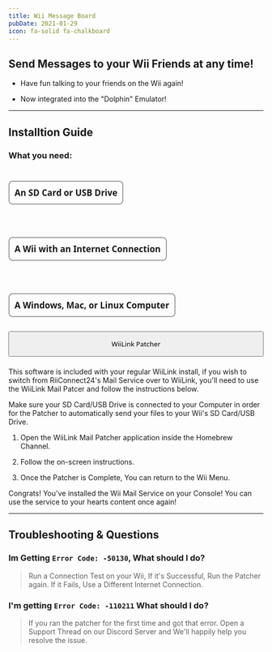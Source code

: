 ```yaml
---
title: Wii Message Board
pubDate: 2021-01-29
icon: fa-solid fa-chalkboard
---
```

## Send Messages to your Wii Friends at any time!

- Have fun talking to your friends on the Wii again!

- Now integrated into the "Dolphin" Emulator!
___

## Installtion Guide

### What you need:
<div style="display:flex; gap:18px; flex-wrap:wrap; position:relative;"><h4 style="font-size:17px; font-family:system-ui; padding:10px; border:2px solid #00000060; border-radius:8px;"><i class="fa-solid fa-sd-card"></i> An SD Card or USB Drive</h4> <h4 style="font-size:17px; font-family:system-ui; padding:10px; border:2px solid #00000060; border-radius:8px;"><i class="fa-solid fa-globe"></i> A Wii with an Internet Connection</h4> <h4 style="font-size:17px; font-family:system-ui; padding:10px; border:2px solid #00000060; border-radius:8px;"><i class="fa-solid fa-desktop"></i> A Windows, Mac, or Linux Computer</h4></div>

<div style="width:100%; height:40px; margin-top:5px;  border-radius:8px;  position:relative;">
<a href="https://github.com/WiiLink24/WiiLink24-Patcher/releases"><button type="button" style="width:100%; height:50px;  font-family:system-ui;" class="btn1 btn btn-success"><i class="fa-solid fa-download"></i> WiiLink Patcher</button></a>
</div>
</br>

<l class="notice info fullwidth"> This software is included with your regular WiiLink install, if you wish to switch from RiiConnect24's Mail Service over to WiiLink, you'll need to use the WiiLink Mail Patcer and follow the instructions below. </l>

<l class="notice generic fullwidth">Make sure your SD Card/USB Drive is connected to your Computer in order for the Patcher to automatically send your files to your Wii's SD Card/USB Drive.</l>

1. Open the WiiLink Mail Patcher application inside the Homebrew Channel.

2. Follow the on-screen instructions.

3. Once the Patcher is Complete, You can return to the Wii Menu.

<l class="notice success fullwidth">Congrats! You've installed the Wii Mail Service on your Console! You can use the service to your hearts content once again!</l>
___

## Troubleshooting & Questions

### Im Getting `Error Code: -50130`, What should I do?

> Run a Connection Test on your Wii, If it's Successful, Run the Patcher again. If it Fails, Use a Different Internet Connection.

### I'm getting `Error Code: -110211` What should I do?

>If you ran the patcher for the first time and got that error. Open a Support Thread on our Discord Server and We'll happily help you resolve the issue. 